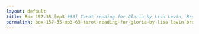 ```yaml
---
layout: default
title: Box 157.35 [mp3 #63] Tarot reading for Gloria by Lisa Levin, Brooklyn, 1984 November 30
permalink: box-157-35-mp3-63-tarot-reading-for-gloria-by-lisa-levin-brooklyn-1984-november-30
---
```

<!-- Add an essay or interpretive material below this line,
using HTML or markdown.  Do not modify this file above this line -->

